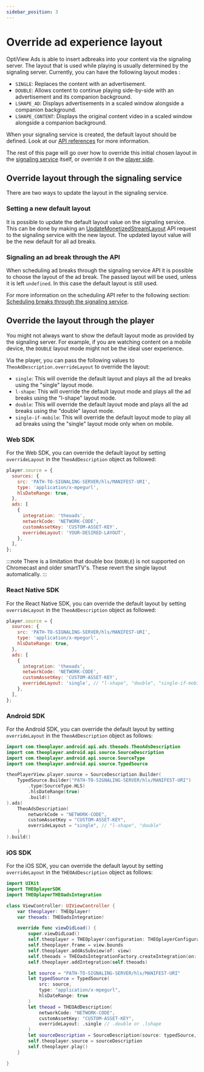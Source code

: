 ```yaml
---
sidebar_position: 3
---
```


# Override ad experience layout

OptiView Ads is able to insert adbreaks into your content via the signaling server. The layout that is used while playing is usually determined by the signaling server. Currently, you can have the following layout modes :

- `SINGLE`: Replaces the content with an advertisement.
- `DOUBLE`: Allows content to continue playing side-by-side with an advertisement and its companion background.
- `LSHAPE_AD`: Displays advertisements in a scaled window alongside a companion background.
- `LSHAPE_CONTENT`: Displays the original content video in a scaled window alongside a companion background.

When your signaling service is created, the default layout should be defined. Look at our [API references](/ads/api/signaling/create-monetized-stream/) for more information.

The rest of this page will go over how to override this initial chosen layout in the [signaling service](#override-layout-through-the-signaling-service) itself,
or override it on the [player side](#override-the-layout-through-the-player).

## Override layout through the signaling service

There are two ways to update the layout in the signaling service.

### Setting a new default layout

It is possible to update the default layout value on the signaling service. This can be done by making an [UpdateMonetizedStreamLayout](/ads/api/signaling/update-monetized-stream-layout/) API request to the signaling service with the new layout. The updated layout value will be the new default for all ad breaks.

### Signaling an ad break through the API

When scheduling ad breaks through the signaling service API it is possible to choose the layout of the ad break. The passed layout will be used, unless it is left `undefined`. In this case the default layout is still used.

For more information on the scheduling API refer to the following section: [Scheduling breaks through the signaling service](/ads/how-to-guides/scheduling-breaks/#using-the-optiview-ads-service-rest-api).

## Override the layout through the player

You might not always want to show the default layout mode as provided by the signaling server. For example, if you are watching content on a mobile device, the `DOUBLE` layout mode might not be the ideal user experience.

Via the player, you can pass the following values to `TheoAdDescription.overrideLayout` to override the layout:

- `single`: This will override the default layout and plays all the ad breaks using the "single" layout mode.
- `l-shape`: This will override the default layout mode and plays all the ad breaks using the "l-shape" layout mode.
- `double`: This will override the default layout mode and plays all the ad breaks using the "double" layout mode.
- `single-if-mobile`: This will override the default layout mode to play all ad breaks using the "single" layout mode only when on mobile.

### Web SDK

For the Web SDK, you can override the default layout by setting `overrideLayout` in the `TheoAdDescription` object as followed:

```javascript
player.source = {
  sources: {
    src: 'PATH-TO-SIGNALING-SERVER/hls/MANIFEST-URI',
    type: 'application/x-mpegurl',
    hlsDateRange: true,
  },
  ads: [
    {
      integration: 'theoads',
      networkCode: 'NETWORK-CODE',
      customAssetKey: 'CUSTOM-ASSET-KEY',
      overrideLayout: 'YOUR-DESIRED-LAYOUT',
    },
  ],
};
```

:::note
There is a limitation that double box (`DOUBLE`) is not supported on Chromecast and older smartTV's. These revert the single layout automatically.
:::

### React Native SDK

For the React Native SDK, you can override the default layout by setting `overrideLayout` in the `TheoAdDescription` object as followed:

```javascript
player.source = {
  sources: {
    src: 'PATH-TO-SIGNALING-SERVER/hls/MANIFEST-URI',
    type: 'application/x-mpegurl',
    hlsDateRange: true,
  },
  ads: [
    {
      integration: 'theoads',
      networkCode: 'NETWORK-CODE',
      customAssetKey: 'CUSTOM-ASSET-KEY',
      overrideLayout: 'single', // "l-shape", "double", "single-if-mobile"
    },
  ],
};
```

### Android SDK

For the Android SDK, you can override the default layout by setting `overrideLayout` in the `TheoAdDescription` object as follows:

```kotlin
import com.theoplayer.android.api.ads.theoads.TheoAdsDescription
import com.theoplayer.android.api.source.SourceDescription
import com.theoplayer.android.api.source.SourceType
import com.theoplayer.android.api.source.TypedSource

theoPlayerView.player.source = SourceDescription.Builder(
    TypedSource.Builder("PATH-TO-SIGNALING-SERVER/hls/MANIFEST-URI")
        .type(SourceType.HLS)
        .hlsDateRange(true)
        .build()
).ads(
    TheoAdsDescription(
        networkCode = "NETWORK-CODE",
        customAssetKey = "CUSTOM-ASSET-KEY",
        overrideLayout = "single", // "l-shape", "double"
    )
).build()
```

### iOS SDK

For the iOS SDK, you can override the default layout by setting `overrideLayout` in the `THEOAdDescription` object as follows:

```swift
import UIKit
import THEOplayerSDK
import THEOplayerTHEOadsIntegration

class ViewController: UIViewController {
    var theoplayer: THEOplayer!
    var theoads: THEOadsIntegration!

    override func viewDidLoad() {
        super.viewDidLoad()
        self.theoplayer = THEOplayer(configuration: THEOplayerConfigurationBuilder().build())
        self.theoplayer.frame = view.bounds
        self.theoplayer.addAsSubview(of: view)
        self.theoads = THEOadsIntegrationFactory.createIntegration(on: self.theoplayer)
        self.theoplayer.addIntegration(self.theoads)

        let source = "PATH-TO-SIGNALING-SERVER/hls/MANIFEST-URI"
        let typedSource = TypedSource(
            src: source,
            type: "application/x-mpegurl",
            hlsDateRange: true
        )
        let theoad = THEOAdDescription(
            networkCode: "NETWORK-CODE",
            customAssetKey: "CUSTOM-ASSET-KEY",
            overrideLayout: .single // .double or .lshape
        )
        let sourceDescription = SourceDescription(source: typedSource, ads: [theoad])
        self.theoplayer.source = sourceDescription
        self.theoplayer.play()
    }

}
```
